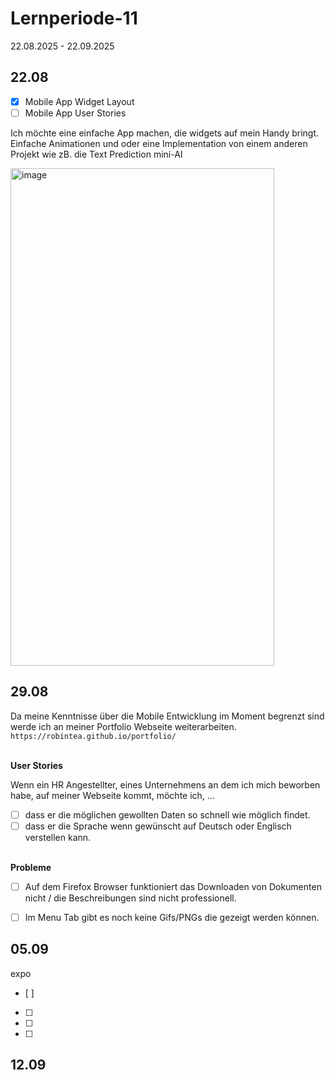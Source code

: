 # Lernperiode-11

22.08.2025 - 22.09.2025


## 22.08
 - [x] Mobile App Widget Layout
 - [ ] Mobile App User Stories

Ich möchte eine einfache App machen, die widgets auf mein Handy bringt. Einfache Animationen und oder eine Implementation von einem anderen Projekt wie zB. die Text Prediction mini-AI

<img width="422" height="796" alt="image" src="https://github.com/user-attachments/assets/20fa161b-c2fa-4569-a8fe-de5019596c2c" />


## 29.08
Da meine Kenntnisse über die Mobile Entwicklung im Moment begrenzt sind werde ich an meiner Portfolio Webseite weiterarbeiten. <br>
```https://robintea.github.io/portfolio/```
<br><br>

**User Stories**
<br>

Wenn ein HR Angestellter, eines Unternehmens an dem ich mich beworben habe, auf meiner Webseite kommt, möchte ich, ...

- [ ] dass er die möglichen gewollten Daten so schnell wie möglich findet.
- [ ] dass er die Sprache wenn gewünscht auf Deutsch oder Englisch verstellen kann.
<br><br>

**Probleme**
- [ ] Auf dem Firefox Browser funktioniert das Downloaden von Dokumenten nicht / die Beschreibungen sind nicht pro­fes­si­o­nell.
- [ ] Im Menu Tab gibt es noch keine Gifs/PNGs die gezeigt werden können.



## 05.09
expo
- [ ]  
- [ ]  
- [ ]  
- [ ] 

## 12.09

